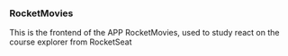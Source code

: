 ### RocketMovies

This is the frontend of the APP RocketMovies, used to study react on the course explorer from RocketSeat